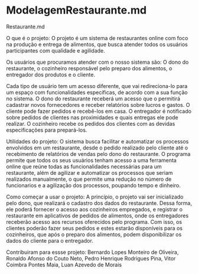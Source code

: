 # ModelagemRestaurante.md
Restaurante.md

O que é o projeto:
O projeto é um sistema de restaurantes online com foco na produção e entrega de alimentos, que busca atender todos
os usuários participantes com qualidade e agilidade.

Os usuários que procuramos atender com o nosso sistema são:
O dono do restaurante, o cozinheiro responsável pelo preparo dos alimentos, o entregador dos produtos e o cliente.

Cada tipo de usuário tem um acesso diferente, que vai redireciona-lo para um espaço com funcionalidades específicas, de acordo com a sua 
função no sistema.
O dono do restaurante receberá um acesso que o permitirá cadastrar novos fornecedores e receber relatórios sobre lucros e gastos.
O cliente pode fazer pedidos e recebê-los em casa.
O entregador é notificado sobre pedidos de clientes nas proximidades e quais entregas ele pode realizar. 
O cozinheiro recebe os pedidos dos clientes com as devidas especificações para prepará-los.

Utilidades do projeto:
O sistema busca facilitar e automatizar os processos envolvidos em um restaurante, desde o pedido realizado pelo cliente até o
recebimento
de relatórios de vendas pelo dono do restaurante.
O programa permite que todos os seus usuários tenham acesso a uma ferramenta online que reúne todas as funcionalidades necessárias para um
restaurante, além de agilizar e automatizar os processos que seriam realizados manualmente, o que permite uma redução no número de 
funcionarios e a agilização dos processos, poupando tempo e dinheiro.

Como começar a usar o projeto:
A princípio, o projeto vai ser inicializado pelo dono, que realizará o cadastro dos dados do restaurante. Dessa forma, ele poderá
fornecer o acesso aos cozinheiros empregados, e registrar o restaurante em aplicativos de pedidos de alimentos, onde os entregadores 
receberão acesso aos recursos oferecidos pelo programa. Com isso, os clientes poderão fazer seus pedidos e estes estarão disponíveis para
os cozinheiros, que após o preparo dos alimentos, podem disponibilizar os dados do cliente para o entregador.

Contribuiram para essse projeto:
Bernardo Lopes Monteiro de Oliveira, Ronaldo Afonso do Couto Neto, Pedro Henrique Rodrigues Pina, Vitor Coimbra Pontes Maia, Luan Azevedo de Morais 
 
